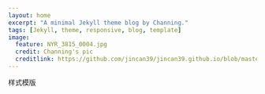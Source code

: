 ```yaml
---
layout: home
excerpt: "A minimal Jekyll theme blog by Channing."
tags: [Jekyll, theme, responsive, blog, template]
image:
  feature: NYR_3815_0004.jpg
  credit: Channing's pic
  creditlink: https://github.com/jincan39/jincan39.github.io/blob/master/images/NYR_3815_0004.jpg
---
```

样式模版



<!-- image:
  feature: NYR_3815_0004.jpg
  credit: Channing's pic
  creditlink: https://github.com/jincan39/jincan39.github.io/blob/master/images/NYR_3815_0004.jpg
 -->




<!--image:-->
<!--  feature: sample-image-1.jpg-->
<!--  credit: WeGraphics-->
<!--  creditlink: http://wegraphics.net/downloads/free-ultimate-blurred-background-pack/-->
